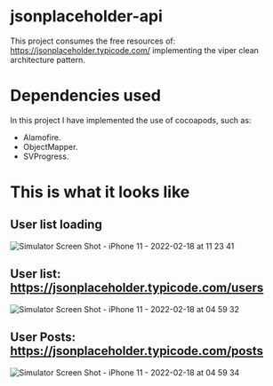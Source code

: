 # jsonplaceholder-api
This project consumes the free resources of: https://jsonplaceholder.typicode.com/ implementing the viper clean architecture pattern.

# Dependencies used
In this project I have implemented the use of cocoapods, such as:
- Alamofire.
- ObjectMapper.
- SVProgress.

# This is what it looks like
## User list loading
![Simulator Screen Shot - iPhone 11 - 2022-02-18 at 11 23 41](https://user-images.githubusercontent.com/63270114/154723594-50c5f06d-7321-4ddb-8da8-f340f2bf7a78.png)

## User list: https://jsonplaceholder.typicode.com/users
![Simulator Screen Shot - iPhone 11 - 2022-02-18 at 04 59 32](https://user-images.githubusercontent.com/63270114/154661183-35a96808-6fa0-4911-a35d-459ae2d86701.png)

## User Posts: https://jsonplaceholder.typicode.com/posts
![Simulator Screen Shot - iPhone 11 - 2022-02-18 at 04 59 34](https://user-images.githubusercontent.com/63270114/154661242-d5f12d02-429a-4247-8fdd-3b8b0156343a.png)
